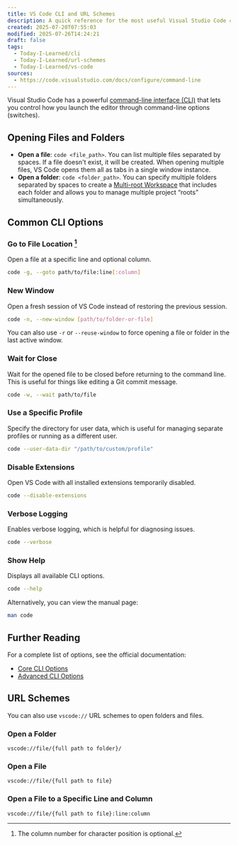```yaml
---
title: VS Code CLI and URL Schemes
description: A quick reference for the most useful Visual Studio Code command-line interface (CLI) options and URL schemes.
created: 2025-07-20T07:55:03
modified: 2025-07-26T14:24:21
draft: false
tags:
  - Today-I-Learned/cli
  - Today-I-Learned/url-schemes
  - Today-I-Learned/vs-code
sources:
  - https://code.visualstudio.com/docs/configure/command-line
---
```


Visual Studio Code has a powerful [command-line interface (CLI)](https://code.visualstudio.com/docs/configure/command-line) that lets you control how you launch the editor through command-line options (switches).

## Opening Files and Folders

* **Open a file**: `code <file_path>`. You can list multiple files separated by spaces. If a file doesn't exist, it will be created. When opening multiple files, VS Code opens them all as tabs in a single window instance.
* **Open a folder**: `code <folder_path>`. You can specify multiple folders separated by spaces to create a [Multi-root Workspace](https://code.visualstudio.com/docs/editing/workspaces/multi-root-workspaces) that includes each folder and allows you to manage multiple project “roots” simultaneously.

## Common CLI Options

### Go to File Location [^1]

Open a file at a specific line and optional column.

```bash
code -g, --goto path/to/file:line[:column]
```

### New Window

Open a fresh session of VS Code instead of restoring the previous session.

```bash
code -n, --new-window [path/to/folder-or-file]
```

You can also use `-r` or `--reuse-window` to force opening a file or folder in the last active window.

### Wait for Close

Wait for the opened file to be closed before returning to the command line. This is useful for things like editing a Git commit message.

```bash
code -w, --wait path/to/file
```

### Use a Specific Profile

Specify the directory for user data, which is useful for managing separate profiles or running as a different user.

```bash
code --user-data-dir "/path/to/custom/profile"
```

### Disable Extensions

Open VS Code with all installed extensions temporarily disabled.

```bash
code --disable-extensions
```

### Verbose Logging

Enables verbose logging, which is helpful for diagnosing issues.

```bash
code --verbose
```

### Show Help

Displays all available CLI options.

```bash
code --help
```

Alternatively, you can view the manual page:

```bash
man code
```

## Further Reading

For a complete list of options, see the official documentation:

* [Core CLI Options](https://code.visualstudio.com/docs/configure/command-line#_core-cli-options)
* [Advanced CLI Options](https://code.visualstudio.com/docs/configure/command-line#_advanced-cli-options)

## URL Schemes

You can also use `vscode://` URL schemes to open folders and files.

### Open a Folder

```url
vscode://file/{full path to folder}/
```

### Open a File

```url
vscode://file/{full path to file}
```

### Open a File to a Specific Line and Column

```url
vscode://file/{full path to file}:line:column
```

[^1]: The column number for character position is optional.

